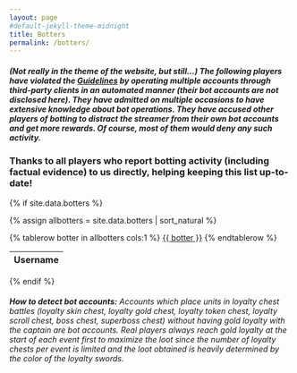 ```yaml
---
layout: page
#default-jekyll-theme-midnight
title: Botters
permalink: /botters/
---
```

##### (Not really in the theme of the website, but still...) The following players have violated the [Guidelines](https://captain.tv/guidelines) by operating multiple accounts through third-party clients in an automated manner (their bot accounts are not disclosed here). They have admitted on multiple occasions to have extensive knowledge about bot operations. They have accused other players of botting to distract the streamer from their own bot accounts and get more rewards. Of course, most of them would deny any such activity.

### Thanks to all players who report botting activity (including factual evidence) to us directly, helping keeping this list up-to-date!

{% if site.data.botters %}

{% assign allbotters = site.data.botters | sort_natural %}

<table id="botters-table">
  <thead>
    <tr>
      <th>Username</th>
    </tr>
  </thead>
{% tablerow botter in allbotters cols:1 %}
  <a href="https://www.streamraiders.com/report/" target="_blank" rel="noopener noreferrer">{{ botter }}</a>
{% endtablerow %}
</table>

<script type="text/javascript" src="https://code.jquery.com/jquery-3.6.0.min.js"></script>
<script type="text/javascript" src="https://cdn.datatables.net/1.11.5/js/jquery.dataTables.min.js"></script>
<script type="text/javascript">
$(document).ready( function () {
  $('#botters-table').DataTable({
    "paging": true,
    "info": false,
    "lengthChange": false,
    "ordering": false,
    "pageLength": 5,
    "pagingType": "full"
  });
} );
</script>
<style>
  .dataTables_wrapper .dataTables_paginate .paginate_button
  {
    min-width: 0.2em !important;
    padding:.1em .1em !important;
  }
  .dataTables_wrapper {
    width: 25%;
  }
</style>

{% endif %}

###### **How to detect bot accounts:** Accounts which place units in loyalty chest battles (loyalty skin chest, loyalty gold chest, loyalty token chest, loyalty scroll chest, boss chest, superboss chest) without having gold loyalty with the captain are bot accounts. Real players always reach gold loyalty at the start of each event first to maximize the loot since the number of loyalty chests per event is limited and the loot obtained is heavily determined by the color of the loyalty swords.
